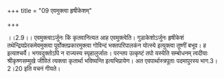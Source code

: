 +++
title = "09 एवमुक्त्वा हृषीकेशम्"

+++
  
  
।।2.9।। एवमुक्त्वाऽर्जुनः किं कृतवानित्यत आह एवमुक्त्वेति।
गुडाकेशोऽर्जुनः हृषीकेशं तथेन्द्रियप्रेरकमेवमुक्त्वा
पूर्वोक्तप्रकारमुक्त्वा गोविन्दं भक्तपरिपालकंन योत्स्ये इत्युक्त्वा
तूष्णीं बभूव। ह इत्याश्चर्ये। भगवदुक्तोऽपि न राज्यस्य स्पृहालुर्जातः।
परन्तप उत्कृष्टं तपो यस्येति सम्बोधनम् त्वदीयाः श्रीकृष्णसम्मुखे जीवितं
त्यक्त्वा कृतार्था भविष्यन्ति इत्यभिप्रायेण। अत एवपार्थास्त्रपूताः
पदमापुरस्य भाग.3।2।20 इति वचनं गीयते।  
  
  
  
